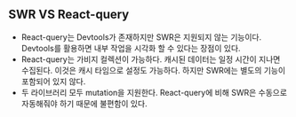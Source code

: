 ## SWR VS React-query
* React-query는 Devtools가 존재하지만 SWR은 지원되지 않는 기능이다. Devtools를 활용하면 내부 작업을 시각화 할 수 있다는 장점이 있다.
* React-query는 가비지 컬렉션이 가능하다. 캐시된 데이터는 일정 시간이 지나면 수집된다. 이것은 캐시 타임으로 설정도 가능하다. 하지만 SWR에는 별도의 기능이 포함되어 있지 않다.
* 두 라이브러리 모두 mutation을 지원한다. React-query에 비해 SWR은 수동으로 자동해줘야 하기 때문에 불편함이 있다.
